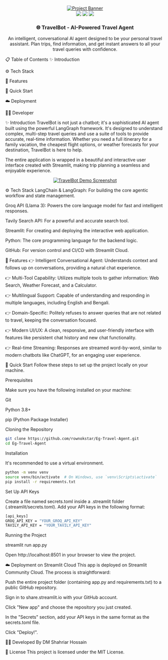 <div align="center">
<br />
<a href="https://YOUR-STREAMLIT-APP-URL.streamlit.app/" target="_blank">
<img src="https://i.imgur.com/g8RnjtU.png" alt="Project Banner">
</a>
<br />

<div>
<img src="https://img.shields.io/badge/Streamlit-FF4B4B?style=for-the-badge&logo=streamlit&logoColor=white" />
<img src="https://img.shields.io/badge/Python-3776AB?style=for-the-badge&logo=python&logoColor=white" />
<img src="https://img.shields.io/badge/LangChain-LangGraph-yellow?style=for-the-badge" />
</div>

<h3 align="center">🌐 TravelBot - AI-Powered Travel Agent</h3>

<div align="center">
  An intelligent, conversational AI agent designed to be your personal travel assistant. Plan trips, find information, and get instant answers to all your travel queries with confidence.
</div>

</div>

📋 <a name="table">Table of Contents</a>
✨ Introduction

⚙️ Tech Stack

🔋 Features

🤸 Quick Start

☁️ Deployment

👨‍💻 Developer

<a name="introduction">✨ Introduction</a>
TravelBot is not just a chatbot; it's a sophisticated AI agent built using the powerful LangGraph framework. It's designed to understand complex, multi-step travel queries and use a suite of tools to provide accurate, real-time information. Whether you need a full itinerary for a family vacation, the cheapest flight options, or weather forecasts for your destination, TravelBot is here to help.

The entire application is wrapped in a beautiful and interactive user interface created with Streamlit, making trip planning a seamless and enjoyable experience.

<div align="center">
<a href="https://YOUR-STREAMLIT-APP-URL.streamlit.app/" target="_blank">
<img src="https://i.imgur.com/g8RnjtU.png" alt="TravelBot Demo Screenshot">
</a>
</div>

<a name="tech-stack">⚙️ Tech Stack</a>
LangChain & LangGraph: For building the core agentic workflow and state management.

Groq API (Llama 3): Powers the core language model for fast and intelligent responses.

Tavily Search API: For a powerful and accurate search tool.

Streamlit: For creating and deploying the interactive web application.

Python: The core programming language for the backend logic.

GitHub: For version control and CI/CD with Streamlit Cloud.

<a name="features">🔋 Features</a>
👉 Intelligent Conversational Agent: Understands context and follows up on conversations, providing a natural chat experience.

👉 Multi-Tool Capability: Utilizes multiple tools to gather information: Web Search, Weather Forecast, and a Calculator.

👉 Multilingual Support: Capable of understanding and responding in multiple languages, including English and Bengali.

👉 Domain-Specific: Politely refuses to answer queries that are not related to travel, keeping the conversation focused.

👉 Modern UI/UX: A clean, responsive, and user-friendly interface with features like persistent chat history and new chat functionality.

👉 Real-time Streaming: Responses are streamed word-by-word, similar to modern chatbots like ChatGPT, for an engaging user experience.

<a name="quick-start">🤸 Quick Start</a>
Follow these steps to set up the project locally on your machine.

Prerequisites

Make sure you have the following installed on your machine:

Git

Python 3.8+

pip (Python Package Installer)

Cloning the Repository

```bash
git clone https://github.com/rownokstar/Eg-Travel-Agent.git
cd Eg-Travel-Agent
```
Installation

It's recommended to use a virtual environment.

```bash
python -m venv venv
source venv/bin/activate  # On Windows, use `venv\Scripts\activate`
pip install -r requirements.txt
```
Set Up API Keys

Create a file named secrets.toml inside a .streamlit folder (.streamlit/secrets.toml). Add your API keys in the following format:

```bash
[api_keys]
GROQ_API_KEY = "YOUR_GROQ_API_KEY"
TAVILY_API_KEY = "YOUR_TAVILY_API_KEY"
```

Running the Project

streamlit run app.py

Open http://localhost:8501 in your browser to view the project.

<a name="deployment">☁️ Deployment on Streamlit Cloud</a>
This app is deployed on Streamlit Community Cloud. The process is straightforward:

Push the entire project folder (containing app.py and requirements.txt) to a public GitHub repository.

Sign in to share.streamlit.io with your GitHub account.

Click "New app" and choose the repository you just created.

In the "Secrets" section, add your API keys in the same format as the secrets.toml file.

Click "Deploy!".

<a name="developer">👨‍💻 Developed By</a>
DM Shahriar Hossain

📄 License
This project is licensed under the MIT License.
